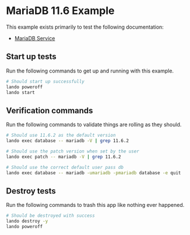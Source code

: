 # MariaDB 11.6 Example

This example exists primarily to test the following documentation:

* [MariaDB Service](https://docs.lando.dev/plugins/mariadb)

## Start up tests

Run the following commands to get up and running with this example.

```bash
# Should start up successfully
lando poweroff
lando start
```

## Verification commands

Run the following commands to validate things are rolling as they should.

```bash
# Should use 11.6.2 as the default version
lando exec database -- mariadb -V | grep 11.6.2

# Should use the patch version when set by the user
lando exec patch -- mariadb -V | grep 11.6.2

# Should use the correct default user pass db
lando exec database -- mariadb -umariadb -pmariadb database -e quit
```

## Destroy tests

Run the following commands to trash this app like nothing ever happened.

```bash
# Should be destroyed with success
lando destroy -y
lando poweroff
```
